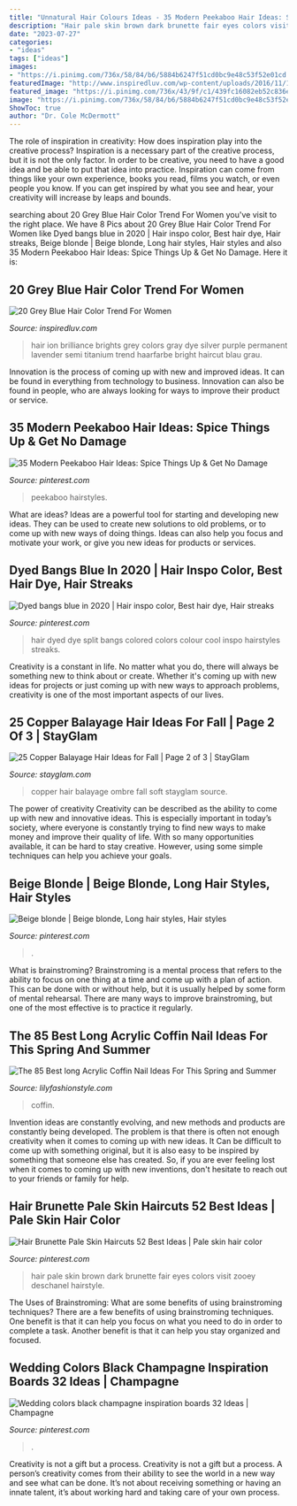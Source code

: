 ```yaml
---
title: "Unnatural Hair Colours Ideas - 35 Modern Peekaboo Hair Ideas: Spice Things Up &amp; Get No Damage"
description: "Hair pale skin brown dark brunette fair eyes colors visit zooey deschanel hairstyle"
date: "2023-07-27"
categories:
- "ideas"
tags: ["ideas"]
images:
- "https://i.pinimg.com/736x/58/84/b6/5884b6247f51cd0bc9e48c53f52e01cd.jpg"
featuredImage: "http://www.inspiredluv.com/wp-content/uploads/2016/11/11-grey-blue-hair-color.jpg"
featured_image: "https://i.pinimg.com/736x/43/9f/c1/439fc16082eb52c836e27f2b0b2f75fb.jpg"
image: "https://i.pinimg.com/736x/58/84/b6/5884b6247f51cd0bc9e48c53f52e01cd.jpg"
ShowToc: true
author: "Dr. Cole McDermott"
---
```



The role of inspiration in creativity: How does inspiration play into the creative process?
Inspiration is a necessary part of the creative process, but it is not the only factor. In order to be creative, you need to have a good idea and be able to put that idea into practice. Inspiration can come from things like your own experience, books you read, films you watch, or even people you know. If you can get inspired by what you see and hear, your creativity will increase by leaps and bounds.

	

		
searching about 20 Grey Blue Hair Color Trend For Women you've visit to the right place. We have 8 Pics about 20 Grey Blue Hair Color Trend For Women like Dyed bangs blue in 2020 | Hair inspo color, Best hair dye, Hair streaks, Beige blonde | Beige blonde, Long hair styles, Hair styles and also 35 Modern Peekaboo Hair Ideas: Spice Things Up &amp; Get No Damage. Here it is:
		
    
## 20 Grey Blue Hair Color Trend For Women

<img loading=lazy src="http://www.inspiredluv.com/wp-content/uploads/2016/11/11-grey-blue-hair-color.jpg" onerror="this.onerror=null;this.src='https://tse4.mm.bing.net/th?id=OIP.Ldn-6-nTMplEFB6Tz7YhvAHaLH&amp;pid=15.1';" alt="20 Grey Blue Hair Color Trend For Women">

_Source: inspiredluv.com_

>hair ion brilliance brights grey colors gray dye silver purple permanent lavender semi titanium trend haarfarbe bright haircut blau grau. 

	

Innovation is the process of coming up with new and improved ideas. It can be found in everything from technology to business. Innovation can also be found in people, who are always looking for ways to improve their product or service.

    
## 35 Modern Peekaboo Hair Ideas: Spice Things Up &amp; Get No Damage

<img loading=lazy src="https://i.pinimg.com/736x/43/9f/c1/439fc16082eb52c836e27f2b0b2f75fb.jpg" onerror="this.onerror=null;this.src='https://tse2.mm.bing.net/th?id=OIP.t0TWZfAckE_akMssC9ImRAHaLG&amp;pid=15.1';" alt="35 Modern Peekaboo Hair Ideas: Spice Things Up &amp; Get No Damage">

_Source: pinterest.com_

>peekaboo hairstyles. 

	

What are ideas?
Ideas are a powerful tool for starting and developing new ideas. They can be used to create new solutions to old problems, or to come up with new ways of doing things. Ideas can also help you focus and motivate your work, or give you new ideas for products or services.

    
## Dyed Bangs Blue In 2020 | Hair Inspo Color, Best Hair Dye, Hair Streaks

<img loading=lazy src="https://i.pinimg.com/736x/ce/22/48/ce2248b6234e2cf4b4a5c0a2755488a6.jpg" onerror="this.onerror=null;this.src='https://tse3.mm.bing.net/th?id=OIP.62NCX74fsPPlp9W37R4-cQHaNK&amp;pid=15.1';" alt="Dyed bangs blue in 2020 | Hair inspo color, Best hair dye, Hair streaks">

_Source: pinterest.com_

>hair dyed dye split bangs colored colors colour cool inspo hairstyles streaks. 

	

Creativity is a constant in life. No matter what you do, there will always be something new to think about or create. Whether it's coming up with new ideas for projects or just coming up with new ways to approach problems, creativity is one of the most important aspects of our lives.

    
## 25 Copper Balayage Hair Ideas For Fall | Page 2 Of 3 | StayGlam

<img loading=lazy src="https://stayglam.com/wp-content/uploads/2016/07/hairbytashalouisec-soft-copper-ombre2.jpg" onerror="this.onerror=null;this.src='https://tse3.mm.bing.net/th?id=OIP.UXHVfsJC0OGDaguoM3wr9wAAAA&amp;pid=15.1';" alt="25 Copper Balayage Hair Ideas for Fall | Page 2 of 3 | StayGlam">

_Source: stayglam.com_

>copper hair balayage ombre fall soft stayglam source. 

	

The power of creativity
Creativity can be described as the ability to come up with new and innovative ideas. This is especially important in today’s society, where everyone is constantly trying to find new ways to make money and improve their quality of life. With so many opportunities available, it can be hard to stay creative. However, using some simple techniques can help you achieve your goals.

    
## Beige Blonde | Beige Blonde, Long Hair Styles, Hair Styles

<img loading=lazy src="https://i.pinimg.com/736x/92/0c/87/920c877d1949ba19ad6c5249fb9c97f1.jpg" onerror="this.onerror=null;this.src='https://tse1.mm.bing.net/th?id=OIP.CvowbGgremQcBRet3K_RLwHaJ3&amp;pid=15.1';" alt="Beige blonde | Beige blonde, Long hair styles, Hair styles">

_Source: pinterest.com_

>. 

	

What is brainstroming? Brainstroming is a mental process that refers to the ability to focus on one thing at a time and come up with a plan of action. This can be done with or without help, but it is usually helped by some form of mental rehearsal. There are many ways to improve brainstroming, but one of the most effective is to practice it regularly.

    
## The 85 Best Long Acrylic Coffin Nail Ideas For This Spring And Summer

<img loading=lazy src="https://lilyfashionstyle.com/wp-content/uploads/2020/03/75.jpg" onerror="this.onerror=null;this.src='https://tse3.mm.bing.net/th?id=OIP.pM9Kwmaz6-WSsXp5Y2i5IAHaKm&amp;pid=15.1';" alt="The 85 Best long Acrylic Coffin Nail Ideas For This Spring and Summer">

_Source: lilyfashionstyle.com_

>coffin. 

	

Invention ideas are constantly evolving, and new methods and products are constantly being developed. The problem is that there is often not enough creativity when it comes to coming up with new ideas. It Can be difficult to come up with something original, but it is also easy to be inspired by something that someone else has created. So, if you are ever feeling lost when it comes to coming up with new inventions, don't hesitate to reach out to your friends or family for help.

    
## Hair Brunette Pale Skin Haircuts 52 Best Ideas | Pale Skin Hair Color

<img loading=lazy src="https://i.pinimg.com/736x/58/84/b6/5884b6247f51cd0bc9e48c53f52e01cd.jpg" onerror="this.onerror=null;this.src='https://tse2.mm.bing.net/th?id=OIP.66heylq6De2gJE4KaGj1TAAAAA&amp;pid=15.1';" alt="Hair Brunette Pale Skin Haircuts 52 Best Ideas | Pale skin hair color">

_Source: pinterest.com_

>hair pale skin brown dark brunette fair eyes colors visit zooey deschanel hairstyle. 

	

The Uses of Brainstroming: What are some benefits of using brainstroming techniques?
There are a few benefits of using brainstroming techniques. One benefit is that it can help you focus on what you need to do in order to complete a task. Another benefit is that it can help you stay organized and focused.

    
## Wedding Colors Black Champagne Inspiration Boards 32 Ideas | Champagne

<img loading=lazy src="https://i.pinimg.com/736x/af/64/55/af6455004a864154cec87048bd67977b.jpg" onerror="this.onerror=null;this.src='https://tse2.mm.bing.net/th?id=OIP.ZlNMfe_5wh4lt8HcPlOXEwAAAA&amp;pid=15.1';" alt="Wedding colors black champagne inspiration boards 32 Ideas | Champagne">

_Source: pinterest.com_

>. 

	

Creativity is not a gift but a process.
Creativity is not a gift but a process. A person’s creativity comes from their ability to see the world in a new way and see what can be done. It’s not about receiving something or having an innate talent, it’s about working hard and taking care of your own process.

